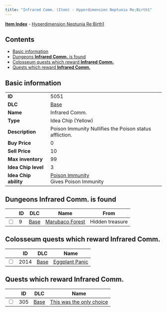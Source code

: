 ```yaml
---
title: "Infrared Comm. (Item) - Hyperdimension Neptunia Re;Birth1"
---
```


[**Item Index**](/neptunia/rb1/item/index.html) - [Hyperdimension Neptunia Re;Birth1](/neptunia/rb1)

## Contents

- [Basic information](#basic-information)
- [Dungeons **Infrared Comm.** is found](#dungeons-infrared-comm-is-found)
- [Colosseum quests which reward **Infrared Comm.**](#colosseum-quests-which-reward-infrared-comm)
- [Quests which reward **Infrared Comm.**](#quests-which-reward-infrared-comm)

## Basic information

|   |   |
| -- | -- |
| **ID** | 5051 |
| **DLC** | [Base](/neptunia/rb1/dlc/1-base.html) |
| **Name** | Infrared Comm. |
| **Type** | Idea Chip (Yellow) |
| **Description** | Poison Immunity Nullifies the Poison status affliction. |
| **Buy Price** | 0 |
| **Sell Price** | 10 |
| **Max inventory** | 99 |
| **Idea Chip level** | 3 |
| **Idea Chip ability** | [Poison Immunity](/neptunia/rb1/ability/1-9550-poison-immunity.html)<br />Gives Poison Immunity |

## Dungeons **Infrared Comm.** is found

|    | ID | DLC | Name | From |
| -- | -- | --- | ---- | ---- |
| <input type="checkbox" id="rb1-dungeon-1-9" class="trackbox" /> | 9 | [Base](/neptunia/rb1/dlc/1-base.html) | [Marubaco Forest](/neptunia/rb1/dungeon/1-9-marubaco-forest.html) | Hidden treasure |

## Colosseum quests which reward **Infrared Comm.**

|    | ID | DLC | Name |
| -- | -- | --- | ---- |
| <input type="checkbox" id="rb1-colosseum-1-2014" class="trackbox" /> | 2014 | [Base](/neptunia/rb1/dlc/1-base.html) | [Eggplant Panic](/neptunia/rb1/colosseum/1-2014-eggplant-panic.html) |

## Quests which reward **Infrared Comm.**

|    | ID | DLC | Name |
| -- | -- | --- | ---- |
| <input type="checkbox" id="rb1-quest-1-305" class="trackbox" /> | 305 | [Base](/neptunia/rb1/dlc/1-base.html) | [This was the only choice](/neptunia/rb1/quest/1-305-this-was-the-only-choice.html) |